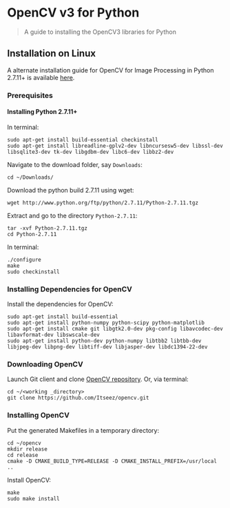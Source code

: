 # OpenCV v3 for Python

> A guide to installing the OpenCV3 libraries for Python

## Installation on Linux

A alternate installation guide for OpenCV for Image Processing in Python 2.7.11+ is available [here](http://docs.opencv.org/2.4/doc/tutorials/introduction/linux_install/linux_install.html).

### Prerequisites

#### Installing Python 2.7.11+

In terminal:
```
sudo apt-get install build-essential checkinstall
sudo apt-get install libreadline-gplv2-dev libncursesw5-dev libssl-dev libsqlite3-dev tk-dev libgdbm-dev libc6-dev libbz2-dev
```

Navigate to the download folder, say ```Downloads```:
```
cd ~/Downloads/
```
Download the python build 2.7.11 using wget:
```
wget http://www.python.org/ftp/python/2.7.11/Python-2.7.11.tgz
```

Extract and go to the directory ```Python-2.7.11```:
```
tar -xvf Python-2.7.11.tgz
cd Python-2.7.11
```
In terminal:
```
./configure
make
sudo checkinstall
```

### Installing Dependencies for OpenCV

Install the dependencies for OpenCV:
```
sudo apt-get install build-essential
sudo apt-get install python-numpy python-scipy python-matplotlib
sudo apt-get install cmake git libgtk2.0-dev pkg-config libavcodec-dev libavformat-dev libswscale-dev
sudo apt-get install python-dev python-numpy libtbb2 libtbb-dev libjpeg-dev libpng-dev libtiff-dev libjasper-dev libdc1394-22-dev
```

### Downloading OpenCV

Launch Git client and clone [OpenCV repository](http://github.com/itseez/opencv). Or, via terminal:
```
cd ~/<working _directory>
git clone https://github.com/Itseez/opencv.git
```

### Installing OpenCV

Put the generated Makefiles in a temporary directory:
```
cd ~/opencv
mkdir release
cd release
cmake -D CMAKE_BUILD_TYPE=RELEASE -D CMAKE_INSTALL_PREFIX=/usr/local ..
```

Install OpenCV:
```
make
sudo make install
```
